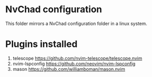 # NvChad configuration
This folder mirrors a NvChad configuration folder in a linux system.

# Plugins installed
1. telescope https://github.com/nvim-telescope/telescope.nvim
2. nvim-lspconfig https://github.com/neovim/nvim-lspconfig
3. mason https://github.com/williamboman/mason.nvim 
